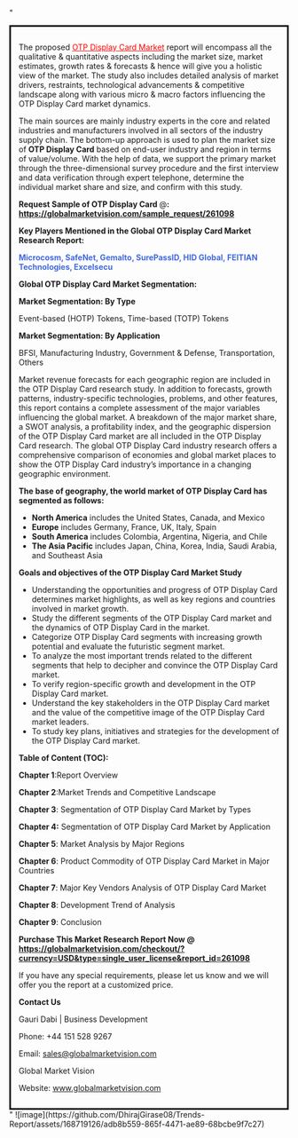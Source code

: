 "<div style='border: 3px solid black; padding: 1em;'>

The proposed <a style='color: #ff0000;' href='https://globalmarketvision.com/reports/global-otp-display-card-market/261098'>OTP Display Card Market</a> report will encompass all the qualitative &amp; quantitative aspects including the market size, market estimates, growth rates &amp; forecasts &amp; hence will give you a holistic view of the market. The study also includes detailed analysis of market drivers, restraints, technological advancements &amp; competitive landscape along with various micro &amp; macro factors influencing the OTP Display Card market dynamics.

The main sources are mainly industry experts in the core and related industries and manufacturers involved in all sectors of the industry supply chain. The bottom-up approach is used to plan the market size of <strong>OTP Display Card</strong> based on end-user industry and region in terms of value/volume. With the help of data, we support the primary market through the three-dimensional survey procedure and the first interview and data verification through expert telephone, determine the individual market share and size, and confirm with this study.

<strong>Request Sample of OTP Display Card </strong>@<strong>:</strong><strong> <a style='color: #ff0000;' href='https://globalmarketvision.com/sample_request/261098?utm_source=linkedinPulse&utm_medium=Dhiraj&utm_campaign=SN'><strong>https://globalmarketvision.com/sample_request/261098</strong></a></strong>

<strong>Key Players Mentioned in the Global OTP Display Card Market Research Report:</strong>

<strong style='color: #4169e1;'>Microcosm, SafeNet, Gemalto, SurePassID, HID Global, FEITIAN Technologies, Excelsecu</strong>

<strong>Global OTP Display Card Market Segmentation:</strong>

<strong>Market Segmentation: By Type</strong>

Event-based (HOTP) Tokens, Time-based (TOTP) Tokens

<strong>Market Segmentation: By Application</strong>

BFSI, Manufacturing Industry, Government & Defense, Transportation, Others

Market revenue forecasts for each geographic region are included in the OTP Display Card research study. In addition to forecasts, growth patterns, industry-specific technologies, problems, and other features, this report contains a complete assessment of the major variables influencing the global market. A breakdown of the major market share, a SWOT analysis, a profitability index, and the geographic dispersion of the OTP Display Card market are all included in the OTP Display Card research. The global OTP Display Card industry research offers a comprehensive comparison of economies and global market places to show the OTP Display Card industry’s importance in a changing geographic environment.

<strong>The base of geography, the world market of OTP Display Card has segmented as follows:</strong>
<ul>
  <li><strong>North America</strong> includes the United States, Canada, and Mexico</li>
  <li><strong>Europe</strong> includes Germany, France, UK, Italy, Spain</li>
  <li><strong>South America</strong> includes Colombia, Argentina, Nigeria, and Chile</li>
  <li><strong>The Asia Pacific</strong> includes Japan, China, Korea, India, Saudi Arabia, and Southeast Asia</li>
</ul>
<strong>Goals and objectives of the OTP Display Card Market Study</strong>
<ul>
  <li>Understanding the opportunities and progress of OTP Display Card determines market highlights, as well as key regions and countries involved in market growth.</li>
  <li>Study the different segments of the OTP Display Card market and the dynamics of OTP Display Card in the market.</li>
  <li>Categorize OTP Display Card segments with increasing growth potential and evaluate the futuristic segment market.</li>
  <li>To analyze the most important trends related to the different segments that help to decipher and convince the OTP Display Card market.</li>
  <li>To verify region-specific growth and development in the OTP Display Card market.</li>
  <li>Understand the key stakeholders in the OTP Display Card market and the value of the competitive image of the OTP Display Card market leaders.</li>
  <li>To study key plans, initiatives and strategies for the development of the OTP Display Card market.</li>
</ul>
<strong>Table of Content (TOC): </strong>

<strong>Chapter 1</strong>:Report Overview

<strong>Chapter 2</strong>:Market Trends and Competitive Landscape

<strong>Chapter 3</strong>: Segmentation of OTP Display Card Market by Types

<strong>Chapter 4:</strong> Segmentation of OTP Display Card Market by Application

<strong>Chapter 5</strong>: Market Analysis by Major Regions

<strong>Chapter 6</strong>: Product Commodity of OTP Display Card Market in Major Countries

<strong>Chapter 7</strong>: Major Key Vendors Analysis of OTP Display Card Market

<strong>Chapter 8</strong>: Development Trend of Analysis

<strong>Chapter 9</strong>: Conclusion

<strong>Purchase This Market Research Report Now @</strong><strong> <strong><a style='color: #ff0000;' href='https://globalmarketvision.com/checkout/?currency=USD&type=single_user_license&report_id=261098?utm_source=linkedinPulse&utm_medium=Dhiraj&utm_campaign=SN'>https://globalmarketvision.com/checkout/?currency=USD&type=single_user_license&report_id=261098</a></strong>
</strong>

If you have any special requirements, please let us know and we will offer you the report at a customized price.

<strong>Contact Us</strong>

Gauri Dabi | Business Development

Phone: +44 151 528 9267

Email: <a href='mailto:sales@globalmarketvision.com'>sales@globalmarketvision.com</a>

Global Market Vision

Website: <a href='http://www.globalmarketvision.com/'>www.globalmarketvision.com</a>

</div>"
![image](https://github.com/DhirajGirase08/Trends-Report/assets/168719126/adb8b559-865f-4471-ae89-68bcbe9f7c27)
